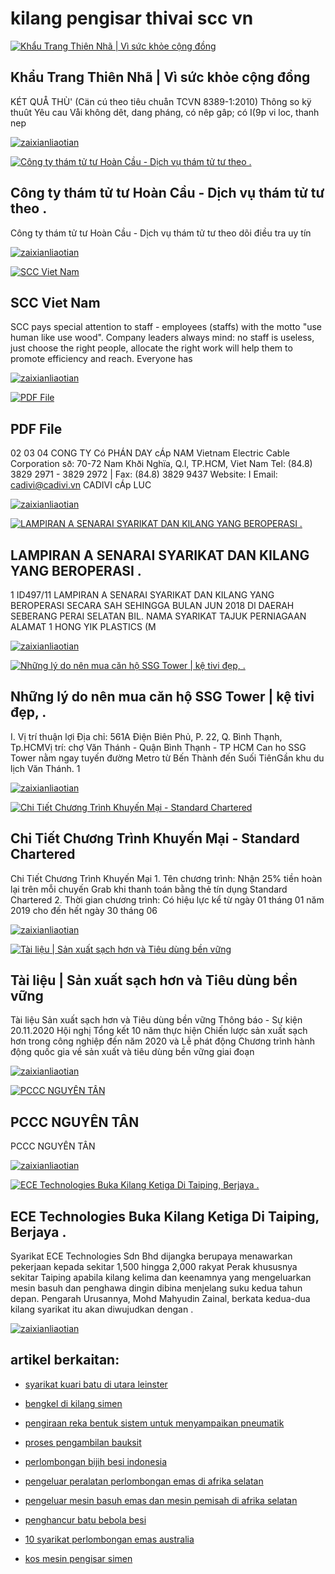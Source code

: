 # kilang pengisar thivai scc vn
<a href="https://mnn.zoosnet.net/LR/Chatpre.aspx?id=MNN94995150&p=https://topgrinding.com/" target="_blank">![Khẩu Trang Thiên Nhã | Vì sức khỏe cộng đồng](https://github.com/technlg/images/blob/main/45.jpg)</a>
## Khẩu Trang Thiên Nhã | Vì sức khỏe cộng đồng
KÉT QUÅ THÙ' (Cän cú theo tiêu chuån TCVN 8389-1:2010) Thông so kÿ thuût Yêu cau Våi không dêt, dang pháng, có nêp gâp; có I(9p vi loc, thanh nep 
<a href="https://mnn.zoosnet.net/LR/Chatpre.aspx?id=MNN94995150&p=https://topgrinding.com/" target="_blank"><img src="https://github.com/technlg/images/raw/main/chat11.jpg" alt="zaixianliaotian"/></a><a href="//whatsapp.shibangsoft.com/WhatsApp.php" ><img src="https://github.com/technlg/images/raw/main/chat11.png" alt=""></a>
<a href="https://mnn.zoosnet.net/LR/Chatpre.aspx?id=MNN94995150&p=https://topgrinding.com/" target="_blank">![Công ty thám tử tư Hoàn Cầu - Dịch vụ thám tử tư theo .](https://github.com/technlg/images/blob/main/57.jpg)</a>
## Công ty thám tử tư Hoàn Cầu - Dịch vụ thám tử tư theo .
Công ty thám tử tư Hoàn Cầu - Dịch vụ thám tử tư theo dõi điều tra uy tín
<a href="https://mnn.zoosnet.net/LR/Chatpre.aspx?id=MNN94995150&p=https://topgrinding.com/" target="_blank"><img src="https://github.com/technlg/images/raw/main/chat11.jpg" alt="zaixianliaotian"/></a><a href="//whatsapp.shibangsoft.com/WhatsApp.php" ><img src="https://github.com/technlg/images/raw/main/chat11.png" alt=""></a>
<a href="https://mnn.zoosnet.net/LR/Chatpre.aspx?id=MNN94995150&p=https://topgrinding.com/" target="_blank">![SCC Viet Nam](https://github.com/technlg/images/blob/main/25.jpg)</a>
## SCC Viet Nam
SCC pays special attention to staff - employees (staffs) with the motto "use human like use wood". Company leaders always mind: no staff is useless, just choose the right people, allocate the right work will help them to promote efficiency and reach. Everyone has 
<a href="https://mnn.zoosnet.net/LR/Chatpre.aspx?id=MNN94995150&p=https://topgrinding.com/" target="_blank"><img src="https://github.com/technlg/images/raw/main/chat11.jpg" alt="zaixianliaotian"/></a><a href="//whatsapp.shibangsoft.com/WhatsApp.php" ><img src="https://github.com/technlg/images/raw/main/chat11.png" alt=""></a>
<a href="https://mnn.zoosnet.net/LR/Chatpre.aspx?id=MNN94995150&p=https://topgrinding.com/" target="_blank">![PDF File](https://github.com/technlg/images/blob/main/45.jpg)</a>
## PDF File
02 03 04 CONG TY Có PHÁN DAY cÁp NAM Vietnam Electric Cable Corporation sð: 70-72 Nam Khði Nghïa, Q.l, TP.HCM, Viet Nam Tel: (84.8) 3829 2971 - 3829 2972 | Fax: (84.8) 3829 9437 Website: I Email: cadivi@cadivi.vn CADIVI cÁp LUC
<a href="https://mnn.zoosnet.net/LR/Chatpre.aspx?id=MNN94995150&p=https://topgrinding.com/" target="_blank"><img src="https://github.com/technlg/images/raw/main/chat11.jpg" alt="zaixianliaotian"/></a><a href="//whatsapp.shibangsoft.com/WhatsApp.php" ><img src="https://github.com/technlg/images/raw/main/chat11.png" alt=""></a>
<a href="https://mnn.zoosnet.net/LR/Chatpre.aspx?id=MNN94995150&p=https://topgrinding.com/" target="_blank">![LAMPIRAN A SENARAI SYARIKAT DAN KILANG YANG BEROPERASI .](https://github.com/technlg/images/blob/main/58.jpg)</a>
## LAMPIRAN A SENARAI SYARIKAT DAN KILANG YANG BEROPERASI .
1 ID497/11 LAMPIRAN A SENARAI SYARIKAT DAN KILANG YANG BEROPERASI SECARA SAH SEHINGGA BULAN JUN 2018 Dl DAERAH SEBERANG PERAI SELATAN BIL. NAMA SYARIKAT TAJUK PERNIAGAAN ALAMAT 1 HONG YIK PLASTICS (M
<a href="https://mnn.zoosnet.net/LR/Chatpre.aspx?id=MNN94995150&p=https://topgrinding.com/" target="_blank"><img src="https://github.com/technlg/images/raw/main/chat11.jpg" alt="zaixianliaotian"/></a><a href="//whatsapp.shibangsoft.com/WhatsApp.php" ><img src="https://github.com/technlg/images/raw/main/chat11.png" alt=""></a>
<a href="https://mnn.zoosnet.net/LR/Chatpre.aspx?id=MNN94995150&p=https://topgrinding.com/" target="_blank">![Những lý do nên mua căn hộ SSG Tower | kệ tivi đẹp, .](https://github.com/technlg/images/blob/main/65.jpg)</a>
## Những lý do nên mua căn hộ SSG Tower | kệ tivi đẹp, .
I. Vị trí thuận lợi Địa chỉ: 561A Điện Biên Phủ, P. 22, Q. Bình Thạnh, Tp.HCMVị trí: chợ Văn Thánh - Quận Bình Thạnh - TP HCM Can ho SSG Tower nằm ngay tuyến đường Metro từ Bến Thành đến Suối TiênGần khu du lịch Văn Thánh. 1 
<a href="https://mnn.zoosnet.net/LR/Chatpre.aspx?id=MNN94995150&p=https://topgrinding.com/" target="_blank"><img src="https://github.com/technlg/images/raw/main/chat11.jpg" alt="zaixianliaotian"/></a><a href="//whatsapp.shibangsoft.com/WhatsApp.php" ><img src="https://github.com/technlg/images/raw/main/chat11.png" alt=""></a>
<a href="https://mnn.zoosnet.net/LR/Chatpre.aspx?id=MNN94995150&p=https://topgrinding.com/" target="_blank">![Chi Tiết Chương Trình Khuyến Mại - Standard Chartered](https://github.com/technlg/images/blob/main/15.jpg)</a>
## Chi Tiết Chương Trình Khuyến Mại - Standard Chartered
Chi Tiết Chương Trình Khuyến Mại 1. Tên chương trình: Nhận 25% tiền hoàn lại trên mỗi chuyến Grab khi thanh toán bằng thẻ tín dụng Standard Chartered 2. Thời gian chương trình: Có hiệu lực kể từ ngày 01 tháng 01 năm 2019 cho đến hết ngày 30 tháng 06
<a href="https://mnn.zoosnet.net/LR/Chatpre.aspx?id=MNN94995150&p=https://topgrinding.com/" target="_blank"><img src="https://github.com/technlg/images/raw/main/chat11.jpg" alt="zaixianliaotian"/></a><a href="//whatsapp.shibangsoft.com/WhatsApp.php" ><img src="https://github.com/technlg/images/raw/main/chat11.png" alt=""></a>
<a href="https://mnn.zoosnet.net/LR/Chatpre.aspx?id=MNN94995150&p=https://topgrinding.com/" target="_blank">![Tài liệu | Sản xuất sạch hơn và Tiêu dùng bền vững](https://github.com/technlg/images/blob/main/55.jpg)</a>
## Tài liệu | Sản xuất sạch hơn và Tiêu dùng bền vững
Tài liệu Sản xuất sạch hơn và Tiêu dùng bền vững Thông báo - Sự kiện 20.11.2020 Hội nghị Tổng kết 10 năm thực hiện Chiến lược sản xuất sạch hơn trong công nghiệp đến năm 2020 và Lễ phát động Chương trình hành động quốc gia về sản xuất và tiêu dùng bền vững giai đoạn 
<a href="https://mnn.zoosnet.net/LR/Chatpre.aspx?id=MNN94995150&p=https://topgrinding.com/" target="_blank"><img src="https://github.com/technlg/images/raw/main/chat11.jpg" alt="zaixianliaotian"/></a><a href="//whatsapp.shibangsoft.com/WhatsApp.php" ><img src="https://github.com/technlg/images/raw/main/chat11.png" alt=""></a>
<a href="https://mnn.zoosnet.net/LR/Chatpre.aspx?id=MNN94995150&p=https://topgrinding.com/" target="_blank">![PCCC NGUYÊN TÂN](https://github.com/technlg/images/blob/main/6.jpg)</a>
## PCCC NGUYÊN TÂN
PCCC NGUYÊN TÂN
<a href="https://mnn.zoosnet.net/LR/Chatpre.aspx?id=MNN94995150&p=https://topgrinding.com/" target="_blank"><img src="https://github.com/technlg/images/raw/main/chat11.jpg" alt="zaixianliaotian"/></a><a href="//whatsapp.shibangsoft.com/WhatsApp.php" ><img src="https://github.com/technlg/images/raw/main/chat11.png" alt=""></a>
<a href="https://mnn.zoosnet.net/LR/Chatpre.aspx?id=MNN94995150&p=https://topgrinding.com/" target="_blank">![ECE Technologies Buka Kilang Ketiga Di Taiping, Berjaya .](https://github.com/technlg/images/blob/main/31.jpg)</a>
## ECE Technologies Buka Kilang Ketiga Di Taiping, Berjaya .
Syarikat ECE Technologies Sdn Bhd dijangka berupaya menawarkan pekerjaan kepada sekitar 1,500 hingga 2,000 rakyat Perak khususnya sekitar Taiping apabila kilang kelima dan keenamnya yang mengeluarkan mesin basuh dan penghawa dingin dibina menjelang suku kedua tahun depan. Pengarah Urusannya, Mohd Mahyudin Zainal, berkata kedua-dua kilang syarikat itu akan diwujudkan dengan .
<a href="https://mnn.zoosnet.net/LR/Chatpre.aspx?id=MNN94995150&p=https://topgrinding.com/" target="_blank"><img src="https://github.com/technlg/images/raw/main/chat11.jpg" alt="zaixianliaotian"/></a><a href="//whatsapp.shibangsoft.com/WhatsApp.php" ><img src="https://github.com/technlg/images/raw/main/chat11.png" alt=""></a>
## artikel berkaitan:
* [syarikat kuari batu di utara leinster](syarikat%20kuari%20batu%20di%20utara%20leinster.md)
* [bengkel di kilang simen](bengkel%20di%20kilang%20simen.md)
* [pengiraan reka bentuk sistem untuk menyampaikan pneumatik](pengiraan%20reka%20bentuk%20sistem%20untuk%20menyampaikan%20pneumatik.md)
* [proses pengambilan bauksit](proses%20pengambilan%20bauksit.md)
* [perlombongan bijih besi indonesia](perlombongan%20bijih%20besi%20indonesia.md)
* [pengeluar peralatan perlombongan emas di afrika selatan](pengeluar%20peralatan%20perlombongan%20emas%20di%20afrika%20selatan.md)
* [pengeluar mesin basuh emas dan mesin pemisah di afrika selatan](pengeluar%20mesin%20basuh%20emas%20dan%20mesin%20pemisah%20di%20afrika%20selatan.md)
* [penghancur batu bebola besi](penghancur%20batu%20bebola%20besi.md)
* [10 syarikat perlombongan emas australia](10%20syarikat%20perlombongan%20emas%20australia.md)
* [kos mesin pengisar simen](kos%20mesin%20pengisar%20simen.md)
